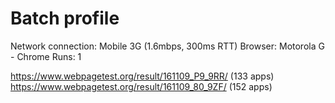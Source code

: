 
# Batch profile

Network connection: Mobile 3G (1.6mbps, 300ms RTT)
Browser: Motorola G - Chrome
Runs: 1

https://www.webpagetest.org/result/161109_P9_9RR/ (133 apps)
https://www.webpagetest.org/result/161109_80_9ZF/ (152 apps)